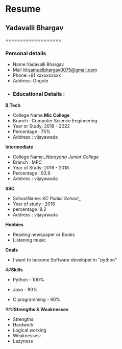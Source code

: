 # Resume


## Yadavalli Bhargav
===================

### Personal details

- Name:Yadavalli Bhargav
- Mail id:samuelbhargav0075@gmail.com<br>
- Phone:+91 xxxxxxxxxx <br>
- Address: Ongole <br>
- ### Educational Details :


**B.Tech**

- College Name:__Mic College__<br>
- Branch : Computer Science Engineering<br>
- Year or Study: 2018 - 2022
- Percentage : 75%<br>
- Address : vijayawada<br>
  
  
 **Intermediate**
 - College  Name:__Narayana Junior College_<br>
 - Branch : MPC<br>
 - Year of Study: 2016 - 2018<br>
 - Percentage : 93.9<br>
 - Address : vijayawada<br>
 
 
 **SSC**
 - SchoolName: _KC Public School__<br>
 - Year of study : 2016<br>
 - percentage :8.2<br>
 - Address : vijayawada<br>


**Hobbies**

- Reading newspaper or Books
- Listening music


**Goals**
- I want to become Software developer in "python"


##**Skills**

- Python - 100%

- Java -  80%

- C programming - 90%


###**Strengths & Weaknesses**
- Strengths:
- Hardwork
- Logical working
- Weaknesses:
- Lazyness













